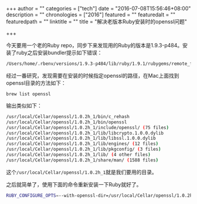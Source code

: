+++
author = ""
categories = ["tech"]
date = "2016-07-08T15:56:46+08:00"
description = ""
chronologies = ["2016"]
featured = ""
featuredalt = ""
featuredpath = ""
linktitle = ""
title = "解决老版本Ruby安装时的openssl问题"

+++

今天要用一个老的Ruby repo，同步下来发现用的Ruby的版本是1.9.3-p484。安装了ruby之后安装bundler提示如下错误：

```bash
/Users/home/.rbenv/versions/1.9.3-p484/lib/ruby/1.9.1/rubygems/remote_fetcher.rb:329:in `rescue in connection_for': cannot load such file -- openssl (LoadError)
```

经过一番研究，发现需要在安装的时候指定openssl的路径，在Mac上面找到openssl目录的方法如下：

```brew list openssl```

输出类似如下：

~~~bash
/usr/local/Cellar/openssl/1.0.2h_1/bin/c_rehash
/usr/local/Cellar/openssl/1.0.2h_1/bin/openssl
/usr/local/Cellar/openssl/1.0.2h_1/include/openssl/ (75 files)
/usr/local/Cellar/openssl/1.0.2h_1/lib/libcrypto.1.0.0.dylib
/usr/local/Cellar/openssl/1.0.2h_1/lib/libssl.1.0.0.dylib
/usr/local/Cellar/openssl/1.0.2h_1/lib/engines/ (12 files)
/usr/local/Cellar/openssl/1.0.2h_1/lib/pkgconfig/ (3 files)
/usr/local/Cellar/openssl/1.0.2h_1/lib/ (4 other files)
/usr/local/Cellar/openssl/1.0.2h_1/share/man/ (1588 files)
~~~

这个`/usr/local/Cellar/openssl/1.0.2h_1`就是我们要用的目录。

之后就简单了，使用下面的命令重新安装一下Ruby就好了。

```bash
RUBY_CONFIGURE_OPTS=--with-openssl-dir=/usr/local/Cellar/openssl/1.0.2h_1 rbenv install
```
